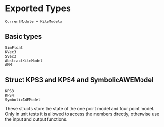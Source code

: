 # Exported Types

```@meta
CurrentModule = KiteModels
```

## Basic types
```@docs
SimFloat
KVec3
SVec3
AbstractKiteModel
AKM
```

## Struct KPS3 and KPS4 and SymbolicAWEModel
```@docs
KPS3
KPS4
SymbolicAWEModel
```
These structs store the state of the one point model and four point model. Only in unit tests
it is allowed to access the members directly, otherwise use the input and output functions.
